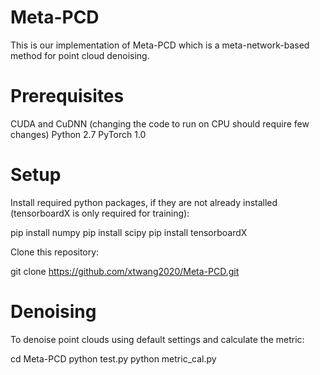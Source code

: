 # Meta-PCD
This is our implementation of Meta-PCD which is a meta-network-based method for point cloud denoising.

# Prerequisites
CUDA and CuDNN (changing the code to run on CPU should require few changes)
Python 2.7
PyTorch 1.0

# Setup
Install required python packages, if they are not already installed (tensorboardX is only required for training):

pip install numpy
pip install scipy
pip install tensorboardX

Clone this repository:

git clone https://github.com/xtwang2020/Meta-PCD.git


# Denoising
To denoise point clouds using default settings and calculate the metric:

cd Meta-PCD
python test.py
python metric_cal.py


